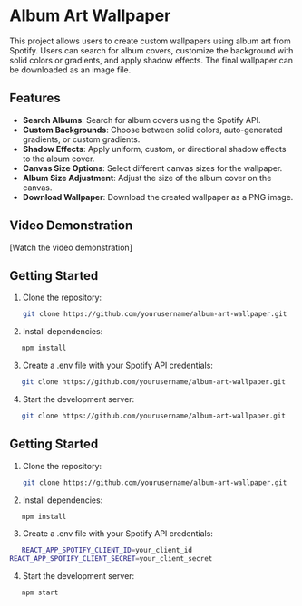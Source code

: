 # Album Art Wallpaper

This project allows users to create custom wallpapers using album art from Spotify. Users can search for album covers, customize the background with solid colors or gradients, and apply shadow effects. The final wallpaper can be downloaded as an image file.

## Features

- **Search Albums**: Search for album covers using the Spotify API.
- **Custom Backgrounds**: Choose between solid colors, auto-generated gradients, or custom gradients.
- **Shadow Effects**: Apply uniform, custom, or directional shadow effects to the album cover.
- **Canvas Size Options**: Select different canvas sizes for the wallpaper.
- **Album Size Adjustment**: Adjust the size of the album cover on the canvas.
- **Download Wallpaper**: Download the created wallpaper as a PNG image.

## Video Demonstration

[Watch the video demonstration]

## Getting Started

1. Clone the repository:

   ```sh
   git clone https://github.com/yourusername/album-art-wallpaper.git
   ```

2. Install dependencies:

```sh
   npm install
```

3. Create a .env file with your Spotify API credentials:

```sh
   git clone https://github.com/yourusername/album-art-wallpaper.git
```

4. Start the development server:

```sh
   git clone https://github.com/yourusername/album-art-wallpaper.git
```

## Getting Started

1. Clone the repository:

   ```sh
   git clone https://github.com/yourusername/album-art-wallpaper.git
   ```

2. Install dependencies:

```sh
   npm install
```

3. Create a .env file with your Spotify API credentials:

```sh
   REACT_APP_SPOTIFY_CLIENT_ID=your_client_id
REACT_APP_SPOTIFY_CLIENT_SECRET=your_client_secret
```

4. Start the development server:

```sh
   npm start
```
